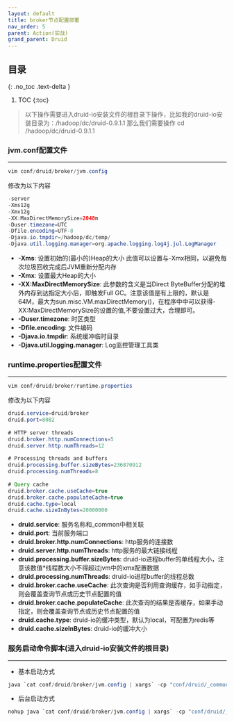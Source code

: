```yaml
---
layout: default
title: broker节点配置部署
nav_order: 5
parent: Action(实战)
grand_parent: Druid
---
```


## 目录
{: .no_toc .text-delta }

1. TOC
{:toc}

> 以下操作需要进入druid-io安装文件的根目录下操作，比如我的druid-io安装目录为：/hadoop/dc/druid-0.9.1.1 那么我们需要操作 cd /hadoop/dc/druid-0.9.1.1

### jvm.conf配置文件

---

```java
vim conf/druid/broker/jvm.config
```

修改为以下内容

```java
-server
-Xms12g
-Xmx12g
-XX:MaxDirectMemorySize=2048m
-Duser.timezone=UTC
-Dfile.encoding=UTF-8
-Djava.io.tmpdir=/hadoop/dc/temp/
-Djava.util.logging.manager=org.apache.logging.log4j.jul.LogManager
```

- **-Xms**: 设置初始的(最小的)Heap的大小 此值可以设置与-Xmx相同，以避免每次垃圾回收完成后JVM重新分配内存
- **-Xmx**: 设置最大Heap的大小
- **-XX:MaxDirectMemorySize**: 此参数的含义是当Direct ByteBuffer分配的堆外内存到达指定大小后，即触发Full GC。注意该值是有上限的，默认是64M，最大为sun.misc.VM.maxDirectMemory()，在程序中中可以获得-XX:MaxDirectMemorySize的设置的值,不要设置过大，合理即可。
- **-Duser.timezone**: 时区类型
- **-Dfile.encoding**: 文件编码
- **-Djava.io.tmpdir**: 系统缓冲临时目录
- **-Djava.util.logging.manager**: Log监控管理工具类

### runtime.properties配置文件

---

```java
vim conf/druid/broker/runtime.properties
```

修改为以下内容

```java
druid.service=druid/broker
druid.port=8082
 
# HTTP server threads
druid.broker.http.numConnections=5
druid.server.http.numThreads=12
 
# Processing threads and buffers
druid.processing.buffer.sizeBytes=236870912
druid.processing.numThreads=8
 
# Query cache
druid.broker.cache.useCache=true
druid.broker.cache.populateCache=true
druid.cache.type=local
druid.cache.sizeInBytes=20000000
```

- **druid.service**: 服务名称和_common中相关联
- **druid.port**: 当前服务端口
- **druid.broker.http.numConnections**: http服务的连接数
- **druid.server.http.numThreads**: http服务的最大链接线程
- **druid.processing.buffer.sizeBytes**: druid-io进程buffer的单线程大小，注意该数值*线程数大小不得超过jvm中的xmx配置数据
- **druid.processing.numThreads**: druid-io进程buffer的线程总数
- **druid.broker.cache.useCache**: 此次查询是否利用查询缓存，如手动指定，则会覆盖查询节点或历史节点配置的值
- **druid.broker.cache.populateCache**: 此次查询的结果是否缓存，如果手动指定，则会覆盖查询节点或历史节点配置的值
- **druid.cache.type**: druid-io的缓冲类型，默认为local，可配置为redis等
- **druid.cache.sizeInBytes**: druid-io的缓冲大小

### 服务启动命令脚本(进入druid-io安装文件的根目录)

---

- 基本启动方式

```java
java `cat conf/druid/broker/jvm.config | xargs` -cp "conf/druid/_common:conf/druid/broker:lib/*" io.druid.cli.Main server broker
```

- 后台启动方式

```java
nohup java `cat conf/druid/broker/jvm.config | xargs` -cp "conf/druid/_common:conf/druid/broker:lib/*" io.druid.cli.Main server broker > broker.log 2>&1 &
```